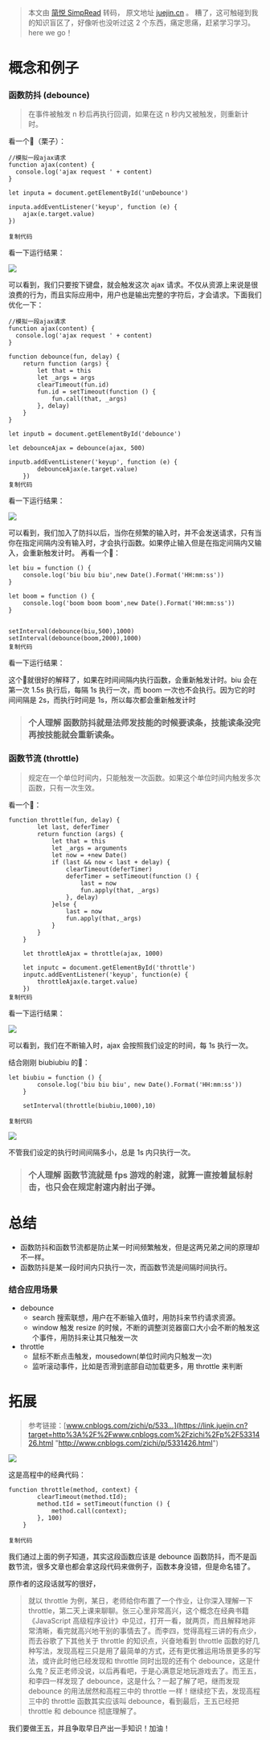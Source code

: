 > 本文由 [简悦 SimpRead](http://ksria.com/simpread/) 转码， 原文地址 [juejin.cn](https://juejin.cn/post/6844903669389885453) 。 糟了，这可触碰到我的知识盲区了，好像听也没听过这 2 个东西，痛定思痛，赶紧学习学习。here we go！

概念和例子
=====

### 函数防抖 (debounce)

> 在事件被触发 n 秒后再执行回调，如果在这 n 秒内又被触发，则重新计时。

看一个🌰（栗子）：

```
//模拟一段ajax请求
function ajax(content) {
  console.log('ajax request ' + content)
}

let inputa = document.getElementById('unDebounce')

inputa.addEventListener('keyup', function (e) {
    ajax(e.target.value)
})

复制代码
```

看一下运行结果：

![](https://p1-jj.byteimg.com/tos-cn-i-t2oaga2asx/gold-user-assets/2018/9/4/165a252be5c94d6b~tplv-t2oaga2asx-watermark.awebp)

可以看到，我们只要按下键盘，就会触发这次 ajax 请求。不仅从资源上来说是很浪费的行为，而且实际应用中，用户也是输出完整的字符后，才会请求。下面我们优化一下：

```
//模拟一段ajax请求
function ajax(content) {
  console.log('ajax request ' + content)
}

function debounce(fun, delay) {
    return function (args) {
        let that = this
        let _args = args
        clearTimeout(fun.id)
        fun.id = setTimeout(function () {
            fun.call(that, _args)
        }, delay)
    }
}
    
let inputb = document.getElementById('debounce')

let debounceAjax = debounce(ajax, 500)

inputb.addEventListener('keyup', function (e) {
        debounceAjax(e.target.value)
    })
复制代码
```

看一下运行结果：

![](https://p1-jj.byteimg.com/tos-cn-i-t2oaga2asx/gold-user-assets/2018/9/4/165a252b4b429b56~tplv-t2oaga2asx-watermark.awebp)

可以看到，我们加入了防抖以后，当你在频繁的输入时，并不会发送请求，只有当你在指定间隔内没有输入时，才会执行函数。如果停止输入但是在指定间隔内又输入，会重新触发计时。 再看一个🌰：

```
let biu = function () {
    console.log('biu biu biu',new Date().Format('HH:mm:ss'))
}

let boom = function () {
    console.log('boom boom boom',new Date().Format('HH:mm:ss'))
}


setInterval(debounce(biu,500),1000)
setInterval(debounce(boom,2000),1000)
复制代码
```

看一下运行结果：

这个🌰就很好的解释了，如果在时间间隔内执行函数，会重新触发计时。biu 会在第一次 1.5s 执行后，每隔 1s 执行一次，而 boom 一次也不会执行。因为它的时间间隔是 2s，而执行时间是 1s，所以每次都会重新触发计时

> ### 个人理解 函数防抖就是法师发技能的时候要读条，技能读条没完再按技能就会重新读条。

### 函数节流 (throttle)

> 规定在一个单位时间内，只能触发一次函数。如果这个单位时间内触发多次函数，只有一次生效。

看一个🌰：

```
function throttle(fun, delay) {
        let last, deferTimer
        return function (args) {
            let that = this
            let _args = arguments
            let now = +new Date()
            if (last && now < last + delay) {
                clearTimeout(deferTimer)
                deferTimer = setTimeout(function () {
                    last = now
                    fun.apply(that, _args)
                }, delay)
            }else {
                last = now
                fun.apply(that,_args)
            }
        }
    }

    let throttleAjax = throttle(ajax, 1000)

    let inputc = document.getElementById('throttle')
    inputc.addEventListener('keyup', function(e) {
        throttleAjax(e.target.value)
    })
复制代码
```

看一下运行结果：

![](https://p1-jj.byteimg.com/tos-cn-i-t2oaga2asx/gold-user-assets/2018/9/4/165a252b4c1a9686~tplv-t2oaga2asx-watermark.awebp)

可以看到，我们在不断输入时，ajax 会按照我们设定的时间，每 1s 执行一次。

结合刚刚 biubiubiu 的🌰：

```
let biubiu = function () {
        console.log('biu biu biu', new Date().Format('HH:mm:ss'))
    }

    setInterval(throttle(biubiu,1000),10)

复制代码
```

![](https://p1-jj.byteimg.com/tos-cn-i-t2oaga2asx/gold-user-assets/2018/9/4/165a252b46818296~tplv-t2oaga2asx-watermark.awebp)

不管我们设定的执行时间间隔多小，总是 1s 内只执行一次。

> ### 个人理解 函数节流就是 fps 游戏的射速，就算一直按着鼠标射击，也只会在规定射速内射出子弹。

总结
==

*   函数防抖和函数节流都是防止某一时间频繁触发，但是这两兄弟之间的原理却不一样。
*   函数防抖是某一段时间内只执行一次，而函数节流是间隔时间执行。

### 结合应用场景

*   debounce
    *   search 搜索联想，用户在不断输入值时，用防抖来节约请求资源。
    *   window 触发 resize 的时候，不断的调整浏览器窗口大小会不断的触发这个事件，用防抖来让其只触发一次
*   throttle
    *   鼠标不断点击触发，mousedown(单位时间内只触发一次)
    *   监听滚动事件，比如是否滑到底部自动加载更多，用 throttle 来判断

拓展
==

> 参考链接：[www.cnblogs.com/zichi/p/533…](https://link.juejin.cn?target=http%3A%2F%2Fwww.cnblogs.com%2Fzichi%2Fp%2F5331426.html "http://www.cnblogs.com/zichi/p/5331426.html")

![](https://p1-jj.byteimg.com/tos-cn-i-t2oaga2asx/gold-user-assets/2018/9/4/165a252b4c074274~tplv-t2oaga2asx-watermark.awebp)

这是高程中的经典代码：

```
function throttle(method, context) {
        clearTimeout(method.tId);
        method.tId = setTimeout(function () {
            method.call(context);
        }, 100)
    }

复制代码
```

我们通过上面的例子知道，其实这段函数应该是 debounce 函数防抖，而不是函数节流，很多文章也都会拿这段代码来做例子，函数本身没错，但是命名错了。

原作者的这段话就写的很好，

> 就以 throttle 为例，某日，老师给你布置了一个作业，让你深入理解一下 throttle，第二天上课来聊聊。张三心里非常高兴，这个概念在经典书籍《JavaScript 高级程序设计》中见过，打开一看，就两页，而且解释地非常清晰，看完就高兴地干别的事情去了。而李四，觉得高程三讲的有点少，而去谷歌了下其他关于 throttle 的知识点，兴奋地看到 throttle 函数的好几种写法，发现高程三只是用了最简单的方式，还有更优雅运用场景更多的写法，或许此时他已经发现和 throttle 同时出现的还有个 debounce，这是什么鬼？反正老师没说，以后再看吧，于是心满意足地玩游戏去了。而王五，和李四一样发现了 debounce，这是什么？一起了解了吧，继而发现 debounce 的用法居然和高程三中的 throttle 一样！继续挖下去，发现高程三中的 throttle 函数其实应该叫 debounce，看到最后，王五已经把 throttle 和 debounce 彻底理解了。

我们要做王五，并且争取早日产出一手知识！加油！